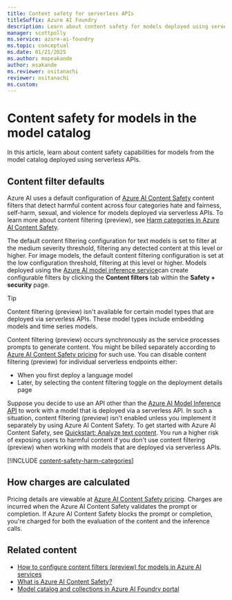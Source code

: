 ```yaml
---
title: Content safety for serverless APIs
titleSuffix: Azure AI Foundry
description: Learn about content safety for models deployed using serverless APIs, using Azure AI Foundry.
manager: scottpolly
ms.service: azure-ai-foundry
ms.topic: conceptual
ms.date: 01/21/2025
ms.author: mopeakande 
author: msakande
ms.reviewer: ositanachi
reviewer: ositanachi
ms.custom: 
---
```


# Content safety for models in the model catalog

In this article, learn about content safety capabilities for models from the model catalog deployed using serverless APIs.


## Content filter defaults

Azure AI uses a default configuration of [Azure AI Content Safety](/azure/ai-services/content-safety/overview) content filters that detect harmful content across four categories hate and fairness, self-harm, sexual, and violence for models deployed via serverless APIs. To learn more about content filtering (preview), see [Harm categories in Azure AI Content Safety](/azure/ai-services/content-safety/concepts/harm-categories).

The default content filtering configuration for text models is set to filter at the medium severity threshold, filtering any detected content at this level or higher. For image models, the default content filtering configuration is set at the low configuration threshold, filtering at this level or higher. Models deployed using the [Azure AI model inference service](../../ai-foundry/model-inference/how-to/configure-content-filters.md)can create configurable filters by clicking the **Content filters** tab within the **Safety + security** page.

> [!TIP]
> Content filtering (preview) isn't available for certain model types that are deployed via serverless APIs. These model types include embedding models and time series models.

Content filtering (preview) occurs synchronously as the service processes prompts to generate content. You might be billed separately according to [Azure AI Content Safety pricing](https://azure.microsoft.com/pricing/details/cognitive-services/content-safety/) for such use. You can disable content filtering (preview) for individual serverless endpoints either:

- When you first deploy a language model
- Later, by selecting the content filtering toggle on the deployment details page

Suppose you decide to use an API other than the [Azure AI Model Inference API](/azure/ai-studio/reference/reference-model-inference-api) to work with a model that is deployed via a serverless API. In such a situation, content filtering (preview) isn't enabled unless you implement it separately by using Azure AI Content Safety. To get started with Azure AI Content Safety, see [Quickstart: Analyze text content](/azure/ai-services/content-safety/quickstart-text). You run a higher risk of exposing users to harmful content if you don't use content filtering (preview) when working with models that are deployed via serverless APIs.

[!INCLUDE [content-safety-harm-categories](../includes/content-safety-harm-categories.md)]

## How charges are calculated

Pricing details are viewable at [Azure AI Content Safety pricing](https://azure.microsoft.com/pricing/details/cognitive-services/content-safety/). Charges are incurred when the Azure AI Content Safety validates the prompt or completion. If Azure AI Content Safety blocks the prompt or completion, you're charged for both the evaluation of the content and the inference calls.

## Related content

- [How to configure content filters (preview) for models in Azure AI services](../../ai-foundry/model-inference/how-to/configure-content-filters.md)
- [What is Azure AI Content Safety?](../../ai-services/content-safety/overview.md)
- [Model catalog and collections in Azure AI Foundry portal](../how-to/model-catalog-overview.md)
